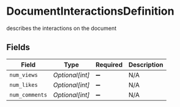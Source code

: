 # DocumentInteractionsDefinition

describes the interactions on the document


## Fields

| Field              | Type               | Required           | Description        |
| ------------------ | ------------------ | ------------------ | ------------------ |
| `num_views`        | *Optional[int]*    | :heavy_minus_sign: | N/A                |
| `num_likes`        | *Optional[int]*    | :heavy_minus_sign: | N/A                |
| `num_comments`     | *Optional[int]*    | :heavy_minus_sign: | N/A                |